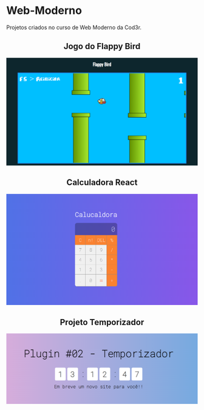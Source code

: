 # Web-Moderno
Projetos criados no curso de Web Moderno da Cod3r.

<div align="center">
  <h2>Jogo do Flappy Bird</h2>
  <img src="https://raw.githubusercontent.com/Willian-Brito/Web-Moderno/main/flappy-bird/imgs/flappy%20bird.png" alt="Flappy Bird" />

  <h2> Calculadora React </h2>
  <img src="https://raw.githubusercontent.com/Willian-Brito/Web-Moderno/main/calculadora-react/calculadora-react.png" alt="Calculadora"/>

  <h2> Projeto Temporizador </h2>
  <img src="https://raw.githubusercontent.com/Willian-Brito/Web-Moderno/main/temporizador/temporizador.png" alt="Temporizador"/>
</div>
